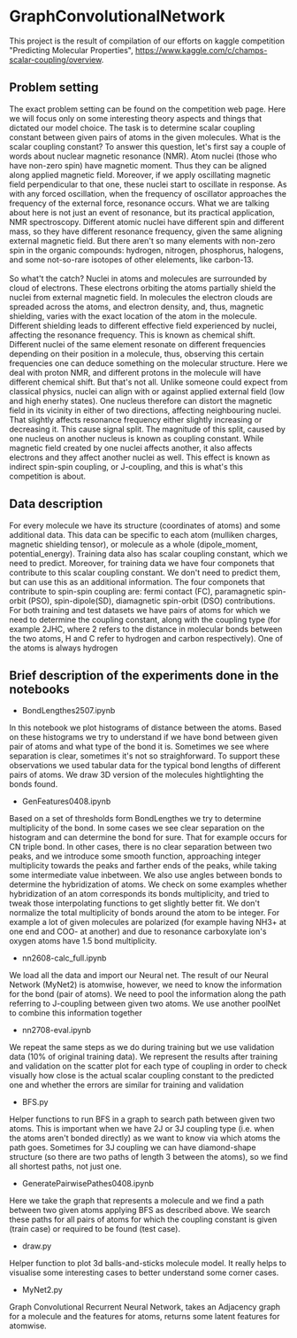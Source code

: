 # GraphConvolutionalNetwork
This project is the result of compilation of our efforts on kaggle competition "Predicting Molecular Properties", https://www.kaggle.com/c/champs-scalar-coupling/overview.

## Problem setting

The exact problem setting can be found on the competition web page. Here we will focus only on some interesting theory aspects and things that dictated our model choice.
The task is to determine scalar coupling constant between given pairs of atoms in the given molecules. 
What is the scalar coupling constant? To answer this question, let's first say a couple of words about nuclear magnetic resonance (NMR). Atom nuclei (those who have non-zero spin) have magnetic moment. Thus they can be aligned along applied magnetic field. 
Moreover, if we apply oscillating magnetic field perpendicular to that one, these nuclei start to oscillate in response. As with any forced oscillation, when the frequency of oscillator approaches the frequency of the external force, resonance occurs. 
What we are talking about here is not just an event of resonance, but its practical application, NMR spectroscopy. Different atomic nuclei have different spin and different mass, so they have different resonance frequency, given the same aligning external magnetic field. But there aren't so many elements with non-zero spin in the organic compounds: hydrogen, nitrogen, phosphorus, halogens, and some not-so-rare isotopes of other elelements, like carbon-13.<br><br>
So what't the catch? Nuclei in atoms and molecules are surrounded by cloud of electrons. These electrons orbiting the atoms partially shield the nuclei from external magnetic field. In molecules the electron clouds are spreaded across the atoms, and electron density, and, thus, magnetic shielding, varies with the exact location of the atom in the molecule. Different shielding leads to different effective field experienced by nuclei, affecting the resonance frequency. This is known as chemical shift.
Different nuclei of the same element resonate on different frequencies depending on their position in a molecule, thus, observing this certain frequencies one can deduce something on the molecular structure. Here we deal with proton NMR, and different protons in the molecule will have different chemical shift. But that's not all. Unlike someone could expect from classical physics, nuclei can align with or against applied external field (low and high enerhy states). One nucleus therefore can distort the magnetic field in its vicinity in either of two directions, affecting neighbouring nuclei. That slightly affects resonance frequency either slightly increasing or decreasing it. This cause signal split. The magnitude of this split, caused by one nucleus on another nucleus is known as coupling constant. While magnetic field created by one nuclei affects another, it also affects electrons and they affect another nuclei as well. This effect is known as indirect spin-spin coupling, or J-coupling, and this is what's this competition is about.

## Data description

For every molecule we have its structure (coordinates of atoms) and some additional data. This data can be specific to each atom (mulliken charges, magnetic shielding tensor), or molecule as a whole (dipole_moment, potential_energy). Training data also has scalar coupling constant, which we need to predict. Moreover, for training data we have four componets that contribute to this scalar coupling constant. We don't need to predict them, but can use this as an additional information.
The four componets that contribute to spin-spin coupling are: fermi contact (FC), paramagnetic spin-orbit (PSO), spin-dipole(SD), diamagnetic spin-orbit (DSO) contributions. For both training and test datasets we have pairs of atoms for which we need to determine the coupling constant, along with the coupling type (for example 2JHC, where 2 refers to the distance in molecular bonds between the two atoms, H and C refer to hydrogen and carbon respectively). One of the atoms is always hydrogen

## Brief description of the experiments done in the notebooks

- BondLengthes2507.ipynb

In this notebook we plot histograms of distance between the atoms. Based on these histograms we try to understand if we have bond between given pair of atoms and what type of the bond it is. Sometimes we see where separation is clear, sometimes it's not so straighforward. To support these observations we used tabular data for the typical bond lengths of different pairs of atoms. We draw 3D version of the molecules hightlighting the bonds found.

- GenFeatures0408.ipynb

Based on a set of thresholds form BondLengthes we try to determine multiplicity of the bond. In some cases we see clear separation on the histogram and can determine the bond for sure. That for example occurs for CN triple bond. In other cases, there is no clear separation between two peaks, and we introduce some smooth function, approaching integer multiplicity towards the peaks and farther ends of the peaks, while taking some intermediate value inbetween. We also use angles between bonds to determine the hybridization of atoms. We check on some examples whether hybridization of an atom corresponds its bonds multiplicity, and tried to tweak those interpolating functions to get slightly better fit. We don't normalize the total multiplicity of bonds around the atom to be integer. For example a lot of given molecules are polarized (for example having NH3+ at one end and COO- at another) and due to resonance carboxylate ion's oxygen atoms have 1.5 bond multiplicity.

- nn2608-calc_full.ipynb

We load all the data and import our Neural net. The result of our Neural Network (MyNet2) is atomwise, however, we need to know the information for the bond (pair of atoms). We need to pool the information along the path referring to J-coupling between given two atoms. We use another poolNet to combine this information together

- nn2708-eval.ipynb

We repeat the same steps as we do during training but we use validation data (10% of original training data). We represent the results after training and validation on the scatter plot for each type of coupling in order to check visually how close is the actual scalar coupling constant to the predicted one and whether the errors are similar for training and validation

- BFS.py

Helper functions to run BFS in a graph to search path between given two atoms. This is important when we have 2J or 3J coupling type (i.e. when the atoms aren't bonded directly) as we want to know via which atoms the path goes. Sometimes for 3J coupling we can have diamond-shape structure (so there are two paths of length 3 between the atoms), so we find all shortest paths, not just one.

- GeneratePairwisePathes0408.ipynb

Here we take the graph that represents a molecule and we find a path between two given atoms applying BFS as described above. We search these paths for all pairs of atoms for which the coupling constant is given (train case) or required to be found (test case).

- draw.py

Helper function to plot 3d balls-and-sticks molecule model. It really helps to visualise some interesting cases to better understand some corner cases.

- MyNet2.py

Graph Convolutional Recurrent Neural Network, takes an Adjacency graph for a molecule and the features for atoms, returns some latent features for atomwise.
